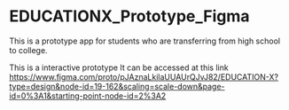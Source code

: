 # EDUCATIONX_Prototype_Figma
This is a prototype app for students who are transferring from high school to college. 

This is a interactive prototype 
It can be accessed at this link https://www.figma.com/proto/pJAznaLkilaUUAUrQJvJ82/EDUCATION-X?type=design&node-id=19-162&scaling=scale-down&page-id=0%3A1&starting-point-node-id=2%3A2


